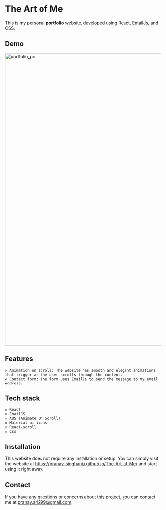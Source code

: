 # **The Art of Me**

This is my personal **portfolio** website, developed using React, EmailJs, and CSS.

## **Demo**

<img width="944" alt="portfolio_pc" src="https://user-images.githubusercontent.com/53472824/224500814-e4107ac9-f5a8-4f9a-89a5-e51ca0baba83.png">

## **Features**

    ✔ Animation on scroll: The website has smooth and elegant animations that trigger as the user scrolls through the content.
    ✔ Contact form: The form uses EmailJs to send the message to my email address.

## **Tech stack**

    ▫ React
    ▫ EmailJS
    ▫ AOS (Animate On Scroll)
    ▫ Material ui icons 
    ▫ React-scroll
    ▫ Css

## **Installation**
This website does not require any installation or setup. You can simply visit the website at https://pranay-singhania.github.io/The-Art-of-Me/ and start using it right away.

## **Contact**
If you have any questions or concerns about this project, you can contact me at pranay.s4299@gmail.com.
